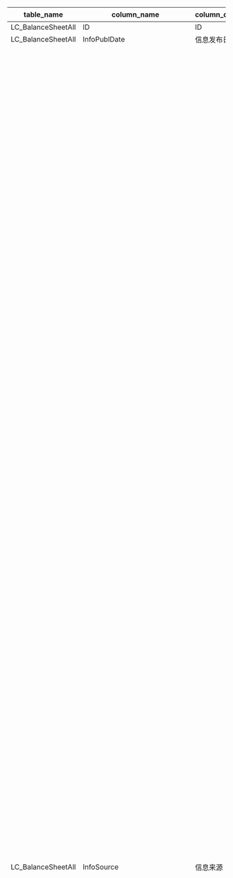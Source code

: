 | table_name | column_name | column_description| 注释| Annotation|
|---|---|---|---|---|
| LC_BalanceSheetAll | ID| ID| | |
| LC_BalanceSheetAll | InfoPublDate| 信息发布日期| | |
| LC_BalanceSheetAll | InfoSource| 信息来源| 信息来源编码(InfoSourceCode)与(CT_SystemConst)表中的DM字段关联，令LB = 2181，得到信息来源编码的具体描述：110101-定期报告:年度报告，110102-定期报告:半年度报告，110103-定期报告:第一季报，110104-定期报告:第三季报，110105-定期报告:审计报告，110106-定期报告:第二季报，110107-定期报告:第四季报，110108-定期报告:第五季报，110109-定期报告:第二季报（更正后），110110-定期报告:第四季报（更正后），110111-定期报告:第五季报（更正后），110201-定期报告:年度报告(关联方)，110202-定期报告:半年度报告(关联方)，110203-定期报告:第一季报(关联方)，110204-定期报告:第三季报(关联方)，110205-定期报告:审计报告(关联方)，120101-临时公告:审计报告(更正后)，120102-临时公告:年度报告(更正后)，120103-临时公告:半年度报告(更正后)，120104-临时公告:第一季报(更正后)，120105-临时公告:第三季报(更正后)，120106-临时公告:公开转让说明书(更正后)，120107-临时公告:业绩快报，120108-临时公告:业绩快报(更正后)，120109-临时公告:第二季报(更正后)，120110-临时公告:第四季报(更正后)，120201-临时公告:跟踪评级报告，120202-临时公告:同业存单发行计划，120203-临时公告:比较式财务报表，120204-临时公告:关联方，120205-临时公告:其他，120206-临时公告:前期差错更正，120207-临时公告:第一季度报告，120208-临时公告:第二季度报告，120209-临时公告:第三季度报告，120210-临时公告:第四季度报告，120211-临时公告：年度报告，120212-临时公告：半年度报告，120213-临时公告:受托管理人事务报告，120214-临时公告:资产评估报告，120215-临时公告:资产管理报告，120216-临时公告：经营数据公告，120217-临时公告：经营数据公告(更正后），120218-临时公告：主要经营业绩，130101-发行上市书:募集说明书，130102-发行上市书:招股说明书(申报稿)，130103-发行上市书:招股意向书，130104-发行上市书:上市公告书，130105-发行上市书:审阅报告，130106-发行上市书:招股说明书，130107-发行上市书:公开转让说明书，130108-发行上市书:发行公告，130109-发行上市书:审计报告，130110-发行上市书:关联方，130111-发行上市书:其他，130112-发行上市书:招股说明书(上会稿)，130113-发行上市书:招股说明书(注册稿)，140101-发行披露文件:第一季报，140102-发行披露文件:半年度报告，140103-发行披露文件:第三季报，140104-发行披露文件:审计报告，140105-发行披露文件:募集说明书，140106-发行披露文件:跟踪评级报告，140107-发行披露文件:年度报告，140108-发行披露文件:关联方，140109-发行披露文件:预案公告，140110-发行披露文件:转让服务公告书，140111-发行披露文件:备案登记表，140112-发行披露文件:初始信息披露，150101-发债定期报告:第一季报，150102-发债定期报告:半年度报告，150103-发债定期报告:第三季报，150104-发债定期报告:年度报告，150105-发债:其他报告。 | The InfoSourceCode is associated with the DM field in the (CT_SystemConst) table. With LB = 2181, the specific description of the InfoSourceCode is: 110101 - Regular Report: Annual Report, 110102 - Regular Report: Semi-annual Report, 110103 - Regular Report: First Quarter Report, 110104 - Regular Report: Third Quarter Report, 110105 - Regular Report: Audit Report, 110106 - Regular Report: Second Quarter Report, 110107 - Regular Report: Fourth Quarter Report, 110108 - Regular Report: Fifth Quarter Report, 110109 - Regular Report: Second Quarter Report (Corrected), 110110 - Regular Report: Fourth Quarter Report (Corrected), 110111 - Regular Report: Fifth Quarter Report (Corrected), 110201 - Regular Report: Annual Report (Related Party), 110202 - Regular Report: Semi-annual Report (Related Party), 110203 - Regular Report: First Quarter Report (Related Party), 110204 - Regular Report: Third Quarter Report (Related Party), 110205 - Regular Report: Audit Report (Related Party), 120101 - Interim Announcement: Audit Report (Corrected), 120102 - Interim Announcement: Annual Report (Corrected), 120103 - Interim Announcement: Semi-annual Report (Corrected), 120104 - Interim Announcement: First Quarter Report (Corrected), 120105 - Interim Announcement: Third Quarter Report (Corrected), 120106 - Interim Announcement: Prospectus (Corrected), 120107 - Interim Announcement: Earnings Preview, 120108 - Interim Announcement: Earnings Preview (Corrected), 120109 - Interim Announcement: Second Quarter Report (Corrected), 120110 - Interim Announcement: Fourth Quarter Report (Corrected), 120201 - Interim Announcement: Tracking Rating Report, 120202 - Interim Announcement: Plan for Issuance of Interbank CDs, 120203 - Interim Announcement: Comparative Financial Statements, 120204 - Interim Announcement: Related Party, 120205 - Interim Announcement: Other, 120206 - Interim Announcement: Prior Period Error Correction, 120207 - Interim Announcement: First Quarter Report, 120208 - Interim Announcement: Second Quarter Report, 120209 - Interim Announcement: Third Quarter Report, 120210 - Interim Announcement: Fourth Quarter Report, 120211 - Interim Announcement: Annual Report, 120212 - Interim Announcement: Semi-annual Report, 120213 - Interim Announcement: Trustee's Affairs Report, 120214 - Interim Announcement: Asset Valuation Report, 120215 - Interim Announcement: Asset Management Report, 120216 - Interim Announcement: Operating Data Announcement, 120217 - Interim Announcement: Operating Data Announcement (Corrected), 120218 - Interim Announcement: Main Operating Performance, 130101 - Prospectus: Offering Circular, 130102 - Prospectus: Prospectus (Draft), 130103 - Prospectus: Preliminary Prospectus, 130104 - Prospectus: Listing Announcement, 130105 - Prospectus: Review Report, 130106 - Prospectus: Prospectus, 130107 - Prospectus: Prospectus for Public Transfer, 130108 - Prospectus: Issuance Announcement, 130109 - Prospectus: Audit Report, 130110 - Prospectus: Related Party, 130111 - Prospectus: Other, 130112 - Prospectus: Prospectus (Meeting Draft), 130113 - Prospectus: Prospectus (Registered Draft), 140101 - Disclosure Document: First Quarter Report, 140102 - Disclosure Document: Semi-annual Report, 140103 - Disclosure Document: Third Quarter Report, 140104 - Disclosure Document: Audit Report, 140105 - Disclosure Document: Offering Circular, 140106 - Disclosure Document: Tracking Rating Report, 140107 - Disclosure Document: Annual Report, 140108 - Disclosure Document: Related Party, 140109 - Disclosure Document: Pre-announcement, 140110 - Disclosure Document: Transfer Service Announcement, 140111 - Disclosure Document: Registration Form, 140112 - Disclosure Document: Initial Disclosure, 150101 - Bond Regular Report: First Quarter Report, 150102 - Bond Regular Report: Semi-annual Report, 150103 - Bond Regular Report: Third Quarter Report, 150104 - Bond Regular Report: Annual Report, 150105 - Bond: Other Reports. |
| LC_BalanceSheetAll | BulletinType| 公告类别| 公告类别(BulletinType)与(CT_SystemConst)表中的DM字段关联，令LB = 1311 and DM IN (10,20,30,70)，得到公告类别的具体描述：10-发行上市书，20-定期报告，30-业绩快报，70-临时公告。 | The BulletinType is associated with the DM field in the CT_SystemConst table, with LB = 1311 and DM IN (10,20,30,70), resulting in the specific description of the bulletin type: 10-Issue and Listing Prospectus, 20-Regular Report, 30-Earnings Flash, 70-Interim Bulletin. |
| LC_BalanceSheetAll | CompanyCode | 公司代码| 公司代码（CompanyCode）：与“证券主表（SecuMain）”中的“公司代码（CompanyCode）”关联，得到上市公司的交易代码、简称等。| Company Code (CompanyCode): Associated with the "Company Code (CompanyCode)" in "Securities Main Table (SecuMain)", to obtain the trading code, abbreviation, etc. of the listed company. |
| LC_BalanceSheetAll | EndDate | 日期| | |
| LC_BalanceSheetAll | IfAdjusted| 是否调整| 是否调整(IfAdjusted)与(CT_SystemConst)表中的DM字段关联，令LB = 1188 AND DM IN (1,2,6,7,8)，得到是否调整的具体描述：1-是，2-否，6-一季末调整，7-二季末调整，8-三季末调整。 | Whether to adjust the association of the DM field in the (IfAdjusted) and (CT_SystemConst) tables, let LB = 1188 AND DM IN (1,2,6,7,8), to obtain the specific description of whether to adjust: 1-Yes, 2-No, 6-End of the first quarter adjustment, 7-End of the second quarter adjustment, 8-End of the third quarter adjustment. |
| LC_BalanceSheetAll | IfMerged| 是否合并| 是否合并(IfMerged)与(CT_SystemConst)表中的DM字段关联，令LB = 1189 AND DM IN (1,2)，得到是否合并的具体描述：1-合并，2-母公司。 | Whether to merge the DM field associated with the (IfMerged) and (CT_SystemConst) tables, where LB = 1189 AND DM IN (1,2), to obtain the specific description of whether to merge: 1-merged, 2-parent company.|
| LC_BalanceSheetAll | AccountingStandards | 会计准则| 会计准则(AccountingStandards)与(CT_SystemConst)表中的DM字段关联，令LB = 1455，得到会计准则的具体描述：1-新会计准则(2007)，9-旧会计准则。| Accounting Standards is associated with the DM field in the (CT_SystemConst) table, setting LB = 1455 yields the specific description of the accounting standards: 1 - New Accounting Standards (2007), 9 - Old Accounting Standards. |
| LC_BalanceSheetAll | EnterpriseType| 工业企业类型| 报表格式类型(EnterpriseType)：关联系统常量表，LB=1414，DM IN (13-商业银行，31-证券公司，33-信托公司，35-保险公司，39-其他非银行金融机构，99-一般企业)。 本表报表格式类型(EnterpriseType)字段是参照公告原文财务报表披露形式判断得出，并不准确代表企业的实际性质，如需获取企业性质，可通过公司代码（CompanyCode）关联“机构基本资料（LC_InstiArchive）”的公司代码（CompanyCode）获取对应的企业性质(CompanyType)。| Report format type (EnterpriseType): associated with the system constant table, LB=1414, DM IN (13-Commercial Bank, 31-Securities Company, 33-Trust Company, 35-Insurance Company, 39-Other Non-Bank Financial Institutions, 99-General Enterprise). The EnterpriseType field in this table is determined by referring to the original text of the announcement on financial statement disclosure form and does not accurately represent the actual nature of the enterprise. If you need to obtain the nature of the enterprise, you can associate the CompanyCode with the CompanyCode in "Institution Basic Information (LC_InstiArchive)" to obtain the corresponding enterprise nature (CompanyType).|
| LC_BalanceSheetAll | CashEquivalents | 货币资金/现金及存放中央银行款项(元) | | |
| LC_BalanceSheetAll | ClientDeposit | 客户资金存款(元) | 货币资金:客户资金存款（ClientDeposit）：一般为金融类:证券公司披露科目| Currency funds: Client deposit (ClientDeposit): Generally refers to the financial category: securities companies disclose items |
| LC_BalanceSheetAll | TradingAssets | 交易性金融资产(元)| | |
| LC_BalanceSheetAll | BillReceivable| 应收票据(元)| | |
| LC_BalanceSheetAll | DividendReceivable| 应收股利(元)| | |
| LC_BalanceSheetAll | InterestReceivable| 应收利息(元)| | |
| LC_BalanceSheetAll | AccountReceivable | 应收账款(元)| | |
| LC_BalanceSheetAll | OtherReceivable | 其他应收款(元)| | |
| LC_BalanceSheetAll | AdvancePayment| 预付款项(元)| | |
| LC_BalanceSheetAll | Inventories | 存货(元)| | |
| LC_BalanceSheetAll | BearerBiologicalAssets| 消耗性生物资产 | | |
| LC_BalanceSheetAll | DeferredExpense | 待摊费用(元)| | |
| LC_BalanceSheetAll | NonCurrentAssetIn1Year| 一年内到期的非流动资产| | |
| LC_BalanceSheetAll | OtherCurrentAssets| 其他流动资产| | |
| LC_BalanceSheetAll | CAExceptionalItems| 流动资产特殊项目| | |
| LC_BalanceSheetAll | CAAdjustmentItems | 流动资产调整项目| | |
| LC_BalanceSheetAll | TotalCurrentAssets| 流动资产合计| | |
| LC_BalanceSheetAll | HoldForSaleAssets | 可供出售金融资产| | |
| LC_BalanceSheetAll | HoldToMaturityInvestments | 持有至到期投资| | |
| LC_BalanceSheetAll | InvestmentProperty| 投资性房地产| | |
| LC_BalanceSheetAll | LongtermEquityInvest| 长期股权投资(元)| | |
| LC_BalanceSheetAll | LongtermReceivableAccount | 长期应收款| | |
| LC_BalanceSheetAll | FixedAssets | 固定资产(元)| | |
| LC_BalanceSheetAll | ConstructionMaterials | 工程物资(元)| | |
| LC_BalanceSheetAll | ConstruInProcess| 在建工程(元)| | |
| LC_BalanceSheetAll | FixedAssetsLiquidation| 固定资产清理(元)| | |
| LC_BalanceSheetAll | BiologicalAssets| 生产性生物资产| | |
| LC_BalanceSheetAll | OilGasAssets| 油气资产(元)| | |
| LC_BalanceSheetAll | IntangibleAssets| 无形资产(元)| | |
| LC_BalanceSheetAll | SeatCosts | 交易席位费(元) | | |
| LC_BalanceSheetAll | DevelopmentExpenditure| 开发支出| | |
| LC_BalanceSheetAll | GoodWill| 商誉(元)| | |
| LC_BalanceSheetAll | LongDeferredExpense | 长期待摊费用(元)| | |
| LC_BalanceSheetAll | DeferredTaxAssets | 递延所得税资产| | |
| LC_BalanceSheetAll | OtherNonCurrentAssets | 其他非流动资产| | |
| LC_BalanceSheetAll | NCAExceptionalItems | 非流动资产特殊项目| | |
| LC_BalanceSheetAll | NCAAdjustmentItems| 非流动资产调整项目| | |
| LC_BalanceSheetAll | TotalNonCurrentAssets | 非流动资产合计| | |
| LC_BalanceSheetAll | LoanAndAccountReceivables | 投资-贷款及应收款项(应收款项类投资) | | |
| LC_BalanceSheetAll | SettlementProvi | 结算备付金(元)| 结算备付金（SettlementProvi）：一般为金融类企业披露科目 | Settlement Provision: Generally disclosed by financial companies as an account科目|
| LC_BalanceSheetAll | ClientProvi | 客户备付金(元) | 客户备付金（ClientProvi）：一般为金融类:证券公司披露科目 | Client Provision (ClientProvi): Generally refers to financial categories: disclosed accounts by securities companies. |
| LC_BalanceSheetAll | DepositInInterbank| 存放同业(元)| 存放同业款项（DepositInInterbank）：一般为金融类:银行企业披露科目 | DepositInInterbank: Generally refers to financial categories: Bank enterprise disclosure subjects |
| LC_BalanceSheetAll | RMetal| 贵金属(元)| 贵金属（RMetal）：一般为金融类企业披露科目| Precious metals (RMetal): Generally disclosed by financial companies as an item |
| LC_BalanceSheetAll | LendCapital | 拆出资金(元)| 拆出资金（LendCapital）：一般为金融类企业披露科目 | "LendCapital: Generally disclosed by financial companies as an item"|
| LC_BalanceSheetAll | DerivativeAssets| 衍生金融资产| | |
| LC_BalanceSheetAll | BoughtSellbackAssets| 买入返售金融资产| | |
| LC_BalanceSheetAll | LoanAndAdvance| 发放贷款和垫款(元)| | |
| LC_BalanceSheetAll | InsuranceReceivables| 应收保费| 应收保费（InsuranceReceivables）：一般为金融类:保险公司披露科目 | Receivable insurance premiums (Insurance Receivables): Generally refers to financial categories: insurance companies disclose items |
| LC_BalanceSheetAll | ReceivableSubrogationFee| 应收代位追偿款| 应收代位追偿款（ReceivableSubrogationFee）：一般为金融类:保险公司披露科目 | Receivable Subrogation Fee: Generally refers to a financial category: disclosed items by insurance companies|
| LC_BalanceSheetAll | ReinsuranceReceivables| 应收分保账款| 应收分保账款（ReinsuranceReceivables）：一般为金融类:保险公司披露科目 | Reinsurance Receivables: Generally financial in nature: disclosed by insurance companies|
| LC_BalanceSheetAll | ReceivableUnearnedR | 应收分保未到期责任准备金| 应收分保未到期责任准备金（ReceivableUnearnedR）：一般为金融类:保险公司披露科目 | Receivable Unearned Premium Reserve (ReceivableUnearnedR): Generally refers to financial categories: Insurance companies disclose the account |
| LC_BalanceSheetAll | ReceivableClaimsR | 应收分保未决赔款准备金| 应收分保未决赔款准备金（ReceivableClaimsR）：一般为金融类:保险公司披露科目 | Receivable Claims Reserves (ReceivableClaimsR): Generally refers to financial categories: Insurance companies disclose items|
| LC_BalanceSheetAll | ReceivableLifeR | 应收分保寿险责任准备金(元)| 应收分保寿险责任准备金（ReceivableLifeR）：一般为金融类:保险公司披露科目 | Receivable Life Insurance Reserve Liability (ReceivableLifeR): Generally falls under the category of finance: disclosed items by insurance companies. |
| LC_BalanceSheetAll | ReceivableLTHealthR | 应收分保长期健康险责任准备金| 应收分保长期健康险责任准备金（ReceivableLTHealthR）：一般为金融类:保险公司披露科目 | Receivable LT Health Reserve (ReceivableLTHealthR): Generally refers to financial items: Insurance companies disclose the account subjects. |
| LC_BalanceSheetAll | InsurerImpawnLoan | 保户质押贷款| 保户质押贷款（InsurerImpawnLoan）：一般为金融类:保险公司披露科目| Insurer Impawn Loan: Generally financial: The insurance company discloses the subject |
| LC_BalanceSheetAll | FixedDeposit| 定期存款(元)| | |
| LC_BalanceSheetAll | RefundableDeposit | 存出保证金| | |
| LC_BalanceSheetAll | RefundableCapitalDeposit| 存出资本保证金| 存出资本保证金（RefundableCapitalDeposit）：一般为金融类:保险公司披露科目 | Refundable Capital Deposit: Generally refers to a financial category: insurance company discloses the subject.|
| LC_BalanceSheetAll | IndependenceAccountAssets | 独立账户资产| 独立账户资产（IndependenceAccountAssets）：一般为金融类:保险公司披露科目| Independent Account Assets: Generally refers to financial categories: Insurance companies disclose items|
| LC_BalanceSheetAll | OtherAssets | 其他资产(元)| 其他资产（OtherAssets）：一般为金融类企业披露科目 | Other Assets: Generally disclosed by financial companies as an account科目|
| LC_BalanceSheetAll | AExceptionalItems | 资产特殊项目| | |
| LC_BalanceSheetAll | AAdjustmentItems| 资产调整项目| | |
| LC_BalanceSheetAll | TotalAssets | 资产总计(元)| | |
| LC_BalanceSheetAll | ShortTermLoan | 短期借款(元)| | |
| LC_BalanceSheetAll | ImpawnedLoan| 质押借款(元) | | |
| LC_BalanceSheetAll | TradingLiability| 交易性金融负债| | |
| LC_BalanceSheetAll | NotesPayable| 应付票据(元)| | |
| LC_BalanceSheetAll | AccountsPayable | 应付账款(元)| | |
| LC_BalanceSheetAll | STBondsPayable| 应付短期债券(元)| 应付短期债券（STBondsPayable）：一般为金融类企业披露科目| Short-term Bonds Payable (STBondsPayable): Generally disclosed by financial companies as an accounting item.|
| LC_BalanceSheetAll | AdvanceReceipts | 预收款项(元)| | |
| LC_BalanceSheetAll | SalariesPayable | 应付职工薪酬(元)| | |
| LC_BalanceSheetAll | DividendPayable | 应付股利(元)| | |
| LC_BalanceSheetAll | TaxsPayable | 应交税费(元)| | |
| LC_BalanceSheetAll | InterestPayable | 应付利息(元)| | |
| LC_BalanceSheetAll | OtherPayable| 其他应付款(元)| | |
| LC_BalanceSheetAll | AccruedExpense| 预提费用(元)| | |
| LC_BalanceSheetAll | DeferredProceeds| 递延收益| | |
| LC_BalanceSheetAll | NonCurrentLiabilityIn1Year| 一年内到期的非流动负债| | |
| LC_BalanceSheetAll | OtherCurrentLiability | 其他流动负债(元)| | |
| LC_BalanceSheetAll | CLExceptionalItems| 流动负债特殊项目| | |
| LC_BalanceSheetAll | CLAdjustmentItems | 流动负债调整项目| | |
| LC_BalanceSheetAll | TotalCurrentLiability | 流动负债合计(元)| | |
| LC_BalanceSheetAll | LongtermLoan| 长期借款(元)| | |
| LC_BalanceSheetAll | BondsPayable| 应付债券(元)| | |
| LC_BalanceSheetAll | LongtermAccountPayable| 长期应付款(元)| | |
| LC_BalanceSheetAll | SpecificAccountPayable| 专项应付款(元)| | |
| LC_BalanceSheetAll | EstimateLiability | 预计负债(元)| | |
| LC_BalanceSheetAll | DeferredTaxLiability| 递延所得税负债| | |
| LC_BalanceSheetAll | OtherNonCurrentLiability| 其他非流动负债| | |
| LC_BalanceSheetAll | NCLExceptionalItems | 非流动负债特殊项目| | |
| LC_BalanceSheetAll | NCLAdjustmentItems| 非流动负债调整项目| | |
| LC_BalanceSheetAll | TotalNonCurrentLiability| 非流动负债合计| | |
| LC_BalanceSheetAll | BorrowingFromCentralBank| 向中央银行借款| 向中央银行借款（BorrowingFromCentralBank）：一般为金融类:银行企业披露科目 | Borrowing from the Central Bank: Generally for financial institutions: Bank enterprises disclose items|
| LC_BalanceSheetAll | DepositOfInterbank| 同业及其他金融机构存放款项| 同业及其他金融机构存放款项（DepositOfInterbank）：一般为金融类企业披露科目 | Interbank and other financial institutions' deposits (DepositOfInterbank): This item is generally disclosed by financial companies. |
| LC_BalanceSheetAll | BorrowingCapital| 拆入资金(元)| 拆入资金（BorrowingCapital）：一般为金融类企业披露科目| Borrowing Capital: Generally disclosed by financial companies as an accounting item.|
| LC_BalanceSheetAll | DerivativeLiability | 衍生金融负债| | |
| LC_BalanceSheetAll | SoldBuybackSecuProceeds | 卖出回购证券款(元)| 卖出回购金融资产款（SoldBuybackSecuProceeds）：一般为金融类企业披露科目 | Sold Buyback Securities Proceeds: Generally disclosed by financial companies as an account title. |
| LC_BalanceSheetAll | Deposit | 吸收存款(元)| 吸收存款（Deposit）：一般为金融类:银行企业披露科目 | Absorption of deposits (Deposit): Generally refers to the financial category: bank enterprises disclose items |
| LC_BalanceSheetAll | ProxySecuProceeds | 代理买卖证券款| 代理买卖证券款（ProxySecuProceeds）：一般为金融类:证券公司披露科目| Proxy securities proceeds: Generally financial: securities company discloses the subject|
| LC_BalanceSheetAll | SubIssueSecuProceeds| 代发行证券款(元)| 代理承销证券款（SubIssueSecuProceeds）：一般为金融类:证券公司披露科目 | Agency underwriting securities proceeds (SubIssueSecuProceeds): usually financial: securities companies disclose items|
| LC_BalanceSheetAll | DepositsReceived| 存入保证金| 存入保证金（DepositsReceived）：一般为金融类:担保企业披露科目 | Deposit margin (DepositsReceived): usually for financial categories: guarantee enterprise discloses the subject |
| LC_BalanceSheetAll | AdvanceInsurance| 预收保费| 预收保费（AdvanceInsurance）：一般为金融类:保险公司披露科目 | Advance premium (AdvanceInsurance): Generally refers to financial categories: Insurance companies disclose items|
| LC_BalanceSheetAll | CommissionPayable | 应付手续费及佣金| 应付手续费及佣金（CommissionPayable）：一般为金融类:保险公司披露科目| Handling fees and commissions payable (Commission Payable): Generally for financial categories: insurance companies disclose accounts |
| LC_BalanceSheetAll | ReinsurancePayables | 应付分保账款| 应付分保账款（ReinsurancePayables）：一般为金融类:保险公司披露科目| Reinsurance Payables: Generally financial in nature: disclosed by insurance companies |
| LC_BalanceSheetAll | CompensationPayable | 应付赔付款| 应付赔付款（CompensationPayable）：一般为金融类:保险公司披露科目| Compensation Payable: Generally refers to financial categories: insurance companies disclose items|
| LC_BalanceSheetAll | PolicyDividendPayable | 应付保单红利| 应付保单红利（PolicyDividendPayable）：一般为金融类:保险公司披露科目| Policy Dividend Payable: Generally refers to a financial category: disclosed items by insurance companies.|
| LC_BalanceSheetAll | InsurerDepositInvestment| 保户储金及投资款| 保户储金及投资款（InsurerDepositInvestment）：一般为金融类:保险公司披露科目 | Insured's deposits and investment funds (Insurer Deposit Investment): Generally financial in nature: disclosed items by insurance companies |
| LC_BalanceSheetAll | UnearnedPremiumReserve| 未到期责任准备金| | |
| LC_BalanceSheetAll | OutstandingClaimReserve | 未决赔款准备金| | |
| LC_BalanceSheetAll | LifeInsuranceReserve| 寿险责任准备金| 寿险责任准备金（LifeInsuranceReserve）：一般为金融类:保险公司披露科目| Life Insurance Reserve: Generally refers to a financial category: disclosed items by insurance companies|
| LC_BalanceSheetAll | LTHealthInsuranceLR | 长期健康险责任准备金| 长期健康险责任准备金（LTHealthInsuranceLR）：一般为金融类:保险公司披露科目 | Long-term health insurance liability reserves (LTHealthInsuranceLR): Generally financial in nature: disclosed items by insurance companies|
| LC_BalanceSheetAll | IndependenceLiability | 独立账户负债| 独立账户负债（IndependenceLiability）：一般为金融类:保险公司披露科目| Independent account liability (IndependenceLiability): Generally refers to financial categories: insurance company disclosure items |
| LC_BalanceSheetAll | OtherLiability| 其他负债(元)| 其他负债（OtherLiability）：一般为金融类企业披露科目| Other Liabilities: Generally disclosed items for financial companies|
| LC_BalanceSheetAll | LExceptionalItems | 负债特殊项目| | |
| LC_BalanceSheetAll | LAdjustmentItems| 负债调整项目| | |
| LC_BalanceSheetAll | TotalLiability| 负债合计(元)| | |
| LC_BalanceSheetAll | PaidInCapital | 实收资本(或股本)(元)| | |
| LC_BalanceSheetAll | CapitalReserveFund| 资本公积(元)| | |
| LC_BalanceSheetAll | SurplusReserveFund| 盈余公积(元)| | |
| LC_BalanceSheetAll | RetainedProfit| 未分配利润(元)| | |
| LC_BalanceSheetAll | TreasuryStock | 减:库存股(元) | | |
| LC_BalanceSheetAll | OrdinaryRiskReserveFund | 一般风险准备/信托赔偿准备金(元) | 一般风险准备（OrdinaryRiskReserveFund）：一般为金融类企业披露科目 | General Risk Reserve Fund: Generally disclosed by financial companies as an accounting item.|
| LC_BalanceSheetAll | ForeignCurrencyReportConvDiff | 外币报表折算差额/资本汇差调整(元) | | |
| LC_BalanceSheetAll | UncertainedInvestmentLoss | 未确认投资损失| | |
| LC_BalanceSheetAll | OtherReserves | 其他储备(公允价值变动储备)(元)| | |
| LC_BalanceSheetAll | SpecificReserves| 专项储备| | |
| LC_BalanceSheetAll | SEExceptionalItems| 所有者权益特殊项目| | |
| LC_BalanceSheetAll | SEAdjustmentItems | 所有者权益调整项目| | |
| LC_BalanceSheetAll | SEWithoutMI | 归属于母公司所有者权益合计(元)| | |
| LC_BalanceSheetAll | MinorityInterests | 少数股东权益(元)| | |
| LC_BalanceSheetAll | OtherItemsEffectingSE | 影响所有者权益的其他科目| | |
| LC_BalanceSheetAll | TotalShareholderEquity| 股东权益合计(元)| | |
| LC_BalanceSheetAll | LEExceptionalItems| 负债和权益特殊项目| | |
| LC_BalanceSheetAll | LEAdjustmentItems | 负债和权益调整项目| | |
| LC_BalanceSheetAll | TotalLiabilityAndEquity | 负债及股东权益总计(元)| | |
| LC_BalanceSheetAll | SpecialFieldRemark| 特殊字段说明| | |
| LC_BalanceSheetAll | UpdateTime| 更新时间| | |
| LC_BalanceSheetAll | JSID| JSID| | |
| LC_BalanceSheetAll | IfComplete| 完整标志| | |
| LC_BalanceSheetAll | LPreferStock| 优先股(应付债券)(元) | | |
| LC_BalanceSheetAll | LPerpetualDebt| 永续债(应付债券)(元) | | |
| LC_BalanceSheetAll | OtherEquityinstruments| 其他权益工具| | |
| LC_BalanceSheetAll | EPreferStock| 优先股(其他权益工具)(元) | | |
| LC_BalanceSheetAll | EPerpetualDebt| 永续债(其他权益工具)(元) | | |
| LC_BalanceSheetAll | OtherCompositeIncome| 其他综合收益| | |
| LC_BalanceSheetAll | HoldAndFSAssets | 划分为持有待售的资产(元)| | |
| LC_BalanceSheetAll | HoldAndFSLi | 划分为持有待售的负债(元)| | |
| LC_BalanceSheetAll | LongSalariesPay | 长期应付职工薪酬(元)| | |
| LC_BalanceSheetAll | LongDeferIncome | 长期递延收益(元)| | |
| LC_BalanceSheetAll | BillAccReceivable | 应收票据及应收账款| | |
| LC_BalanceSheetAll | ContractualAssets | 合同资产| | |
| LC_BalanceSheetAll | DebtInvestment| 债权投资| | |
| LC_BalanceSheetAll | OthDebtInvestment | 其他债权投资| | |
| LC_BalanceSheetAll | OthEquityInstrument | 其他权益工具投资| | |
| LC_BalanceSheetAll | OthNonCurFinAssets| 其他非流动金融资产| | |
| LC_BalanceSheetAll | NotAccountsPayable| 应付票据及应付账款| | |
| LC_BalanceSheetAll | ContractLiability | 合同负债| | |
| LC_BalanceSheetAll | TradeRiskRSRVFd | 交易风险准备| | |
| LC_BalanceSheetAll | OtherReceivableED | 其他应收款(含利息和股利)| 其他应收款(含利息和股利)（OtherReceivableED）：根据财政部2019.1.22发布的《关于修订印发2018年度合并财务报表格式的通知》，将'应收利息'及 '应收股利'的金额并入'其他应收款'进行披露。为同财政部新报表格式保持一致，2019.1.22起，若原文仅披露'其他应收款'，则处理进'其他应收款（含利息和股利）'，若原文同时披露'其他应收款'、'应收利息'与'应收股利'，则处理进对应的字段，'其他应收款（含利息和股利）'通过计算逻辑赋值。历史报告期的'其他应收款'、'应收利息'与'应收股利'维持原规则，按照原文披露展示，其他应收款（含利息和股利）=其他应收款+应收利息+应收股利。 | Other Receivables (including interest and dividends) (OtherReceivableED): According to the Notice on Amending and Issuing the Format of Consolidated Financial Statements for 2018 issued by the Ministry of Finance on January 22, 2019, the amounts of 'Receivable Interest' and 'Receivable Dividends' shall be incorporated into 'Other Receivables' for disclosure. To align with the new report format of the Ministry of Finance, starting from January 22, 2019, if the original text only discloses 'Other Receivables', it shall be processed into 'Other Receivables (including interest and dividends)'; if the original text discloses 'Other Receivables', 'Receivable Interest', and 'Receivable Dividends' simultaneously, it shall be processed into the corresponding fields. 'Other Receivables (including interest and dividends)' is assigned by calculation logic. For historical reporting periods, 'Other Receivables', 'Receivable Interest', and 'Receivable Dividends' will follow the original rules and be displayed as per the original disclosure, with Other Receivables (including interest and dividends) = Other Receivables + Receivable Interest + Receivable Dividends. |
| LC_BalanceSheetAll | OtherPayableED| 其他应付款(含利息和股利)| 其他应付款(含利息和股利)（OtherPayableED）：根据财政部2019.1.22发布的《关于修订印发2018年度合并财务报表格式的通知》，将'应付利息'及 '应付股利'的金额并入'其他应付款'进行披露。为同财政部新报表格式保持一致，2019.1.22起，若原文仅披露'其他应付款'，则处理进'其他应付款（含利息和股利）'，若原文同时披露'其他应付款'、'应付利息'与'应付股利'，则处理进对应的字段，'其他应付款（含利息和股利）'通过计算逻辑赋值。历史报告期的'其他应付款'、'应付利息'与'应付股利'维持原规则，按照原文披露展示，其他应付款（含利息和股利）=其他应付款+应付利息+应付股利。| Other Payable (including interest and dividends) (OtherPayableED): According to the Notice on Amending and Issuing the Format of Consolidated Financial Statements for 2018 issued by the Ministry of Finance on January 22, 2019, the amounts of 'Interest Payable' and 'Dividends Payable' shall be incorporated into 'Other Payable' for disclosure. To align with the new report format of the Ministry of Finance, starting from January 22, 2019, if the original text only discloses 'Other Payable', it will be processed into 'Other Payable (including interest and dividends)'; if the original text discloses 'Other Payable', 'Interest Payable', and 'Dividends Payable' simultaneously, it will be processed into the corresponding fields. 'Other Payable (including interest and dividends)' will be assigned values through calculation logic. For historical reporting periods, 'Other Payable', 'Interest Payable', and 'Dividends Payable' will follow the original rules and be displayed as disclosed in the original text, with Other Payable (including interest and dividends) = Other Payable + Interest Payable + Dividends Payable.|
| LC_BalanceSheetAll | ReceivablesFin| 应收款项融资| | |
| LC_BalanceSheetAll | Financing | 融出资金| 融出资金（Financing）：一般为金融类:证券公司披露科目| Financing: Generally refers to the financial category: securities companies disclose items|
| LC_BalanceSheetAll | FinLeaseReceivable| 应收融资租赁款| 应收融资租赁款（FinLeaseReceivable）：一般为金融类企业披露科目| FinLeaseReceivable: Generally disclosed by financial companies as an accounting item. |
| LC_BalanceSheetAll | ResReiReceContracts | 应收分保合同准备金| 应收分保合同准备金（ResReiReceContracts）：一般为金融类:保险公司披露科目| Receivable reinsurance contract reserves (ResReiReceContracts): usually financial: insurance companies disclose items |
| LC_BalanceSheetAll | UsufructAssets| 使用权资产| | |
| LC_BalanceSheetAll | AbsInterDeposits| 吸收存款及同业存款| 吸收存款及同业存款（AbsInterDeposits）：一般为金融类企业披露科目| Absorb deposits and interbank deposits (AbsInterDeposits): Generally disclosed items for financial enterprises|
| LC_BalanceSheetAll | InsContractReserve| 保险合同准备金| 保险合同准备金（InsContractReserve）：一般为金融类:保险公司披露科目 | Insurance contract reserve (InsContractReserve): Generally for financial types: Insurance companies disclose items|
| LC_BalanceSheetAll | LeaseLiabilities| 租赁负债| | |
| LC_BalanceSheetAll | FinLeasesPayable| 应付融资租赁款| | |
| LC_BalanceSheetAll | TotalFixedAsset | 固定资产合计1 | 固定资产合计（TotalFixedAsset）：根据财政部2019.1.22发布的《关于修订印发2018年度合并财务报表格式的通知》，将‘固定资产清理’的金额并入‘固定资产’进行披露。为同财政部新报表格式保持一致，2019.1.22起，若原文仅披露‘固定资产’，则处理进‘固定资产合计’，若原文同时披露‘固定资产’和‘固定资产清理’，则处理进对应的字段，‘固定资产合计’通过计算逻辑赋值。历史报告期的‘固定资产’与‘固定资产清理’维持原规则，按照原文披露展示，固定资产合计=固定资产+固定资产清理。 | Total Fixed Asset: According to the "Notice on Amending and Issuing the Format of Consolidated Financial Statements for 2018" released by the Ministry of Finance on January 22, 2019, the amount of "Disposal of Fixed Assets" is merged into "Fixed Assets" for disclosure. To align with the new report format of the Ministry of Finance, starting from January 22, 2019, if the original text only discloses "Fixed Assets", it is processed into "Total Fixed Asset"; if the original text discloses both "Fixed Assets" and "Disposal of Fixed Assets", it is processed into the corresponding field. "Total Fixed Asset" is assigned a value through calculation logic. For historical reporting periods, "Fixed Assets" and "Disposal of Fixed Assets" maintain the original rules, displayed as disclosed in the original text, Total Fixed Asset = Fixed Assets + Disposal of Fixed Assets.|
| LC_BalanceSheetAll | TConstruInProcess | 在建工程合计| 在建工程合计（TConstruInProcess）：根据财政部2019.1.22发布的《关于修订印发2018年度合并财务报表格式的通知》，将‘工程物资’的金额并入‘在建工程’进行披露。为同财政部新报表格式保持一致，2019.1.22起，若原文仅披露‘在建工程’，则处理进‘在建工程合计’，若原文同时披露‘在建工程’和‘工程物资’，则处理进对应的字段，‘在建工程合计’通过计算逻辑赋值。历史报告期的‘在建工程’与‘工程物资’维持原规则，按照原文披露展示，在建工程合计=在建工程+工程物资。 | Total Construction in Process (TConstruInProcess): In accordance with the Notice on Amending and Issuing the Format of Consolidated Financial Statements for 2018 issued by the Ministry of Finance on January 22, 2019, the amount of "Construction Materials" is merged into "Construction in Process" for disclosure. To align with the new report format of the Ministry of Finance, starting from January 22, 2019, if the original text only discloses "Construction in Process", it is processed into "Total Construction in Process"; if the original text discloses both "Construction in Process" and "Construction Materials", it is processed into the corresponding fields. "Total Construction in Process" is assigned a value through calculation logic. For historical reporting periods, "Construction in Process" and "Construction Materials" maintain the original rules, displayed as disclosed in the original text, with Total Construction in Process = Construction in Process + Construction Materials. |
| LC_BalanceSheetAll | DepositInAssociate| 存放联行款项| | |
| LC_BalanceSheetAll | DebtAssets| 抵债资产| | |
| LC_BalanceSheetAll | DebitofAssociate| 联行存放款项| | |
| LC_BalanceSheetAll | InfoSourceCode| 信息来源编码| | |
| LC_BalanceSheetAll | InsertTime| 添加列InsertTime| | |
| LC_BalanceSheetAll | Cash| 货币资金 | | |
| LC_BalanceSheetAll | DepositInCentralBank| 现金及存放中央银行款项 | 现金及存放中央银行款项（DepositInCentralBank）：：一般为金融类:银行企业披露科目| Cash and deposits in central bank accounts (DepositInCentralBank): usually financial in nature: bank enterprises disclose the account subjects. |
| LC_BalanceSheetAll | AmongTradingAssets| 交易性金融资产 | | |
| LC_BalanceSheetAll | AmongFinAetAtFValTPL| 以公允价值计量且其变动计入当期损益的金融资产 | | |
| LC_BalanceSheetAll | Receivables | 应收款项| 应收款项（Receivables）：一般为金融类企业披露科目 | Receivables: Generally disclosed items for financial companies|
| LC_BalanceSheetAll | CashDepositReceive| 应收货币保证金| | |
| LC_BalanceSheetAll | PledgDepositReceive | 应收质押保证金| | |
| LC_BalanceSheetAll | SettlementReceive | 应收结算担保金| | |
| LC_BalanceSheetAll | RiskOfLossReceive | 应收风险损失款| | |
| LC_BalanceSheetAll | FeeCommissionReceive| 应收手续费及佣金| | |
| LC_BalanceSheetAll | AmongDebtInvestment | 债权投资 | | |
| LC_BalanceSheetAll | AmongFinAetAtAmorCost | 以摊余成本计量的金融资产 | | |
| LC_BalanceSheetAll | AmongOthDebtInvest| 其他债权投资 | | |
| LC_BalanceSheetAll | AmongFinAetAtFValTOCI | 以公允价值计量且其变动计入其他综合收益的金融投资 | | |
| LC_BalanceSheetAll | AmongOthEquInstrument | 其他权益工具投资 | | |
| LC_BalanceSheetAll | AmongEquInsAtFValTOCI | 以公允价值计量且其变动计入其他综合收益的非交易性权益工具投资 | | |
| LC_BalanceSheetAll | FutureMemberInvestment| 期货会员资格投资| 期货会员资格投资（FutureMemberInvestment）：一般为金融类:证券公司披露科目 | Future Member Investment: Generally financial in nature: Securities companies disclose subjects |
| LC_BalanceSheetAll | FinancialInvestment | 金融投资| 金融投资（FinancialInvestment）：一般为金融类企业披露科目 | Financial investment (Financial Investment): Generally disclosed by financial companies as a subject|
| LC_BalanceSheetAll | ShortTermBondPay| 应付短期融资款| 应付短期融资款（ShortTermBondPay）：一般为金融类:证券公司披露科目 | Payment for short-term financing bonds (Short-Term Bond Pay): Generally disclosed by financial institutions: securities companies disclose the account subjects.|
| LC_BalanceSheetAll | AmongTradingLiability | 交易性金融负债 | | |
| LC_BalanceSheetAll | AmongFinLiaAtFValTPL| 以公允价值计量且其变动计入当期损益的金融负债 | | |
| LC_BalanceSheetAll | Payables| 应付款项| 应付款项（Payables）：金融类企业专用| Payables (Accounts Payable): Specialized for financial companies|
| LC_BalanceSheetAll | CashDepositPay| 应付货币保证金| | |
| LC_BalanceSheetAll | PledgDepositPay | 应付质押保证金| | |
| LC_BalanceSheetAll | FutureProtectFundPay| 应付期货投资者保障基金| 应付期货投资者保障基金（FutureProtectFundPay）：一般为金融类:证券公司披露科目 | Counterpart to futures investor protection fund (FutureProtectFundPay): Generally falls under financial categories: securities companies disclose the account subjects. |
| LC_BalanceSheetAll | GuarantCompensateRSRV | 担保赔偿准备金| | |
| LC_BalanceSheetAll | GuaranteeReserve| 担保业务准备金| 担保业务准备金（GuaranteeReserve）：一般为金融类:担保企业披露科目 | Guarantee Reserve: Generally refers to financial types: Guarantee business subjects disclosed by guarantee companies. |
| LC_BalanceSheetAll | FutureRiskReserve | 期货风险准备金| 期货风险准备金（FutureRiskReserve）：一般为金融类:证券公司披露科目| Futures Risk Reserve (FutureRiskReserve): Generally refers to a financial category: disclosed items by securities companies.|
| LC_BalanceSheetAll | LTInsContractReserve| 长期保险合同准备金| 长期保险合同准备金（LTInsContractReserve）：一般为金融类:保险公司披露科目 | Long-term insurance contract reserve (LTInsContractReserve): usually financial in nature: disclosed by insurance companies in their accounts|
| LC_BalanceSheetAll | LTAccountPayableTotal | 长期应付款合计| | |
| LC_BalanceSheetAll | AgencyBusAssets | 代理业务资产| | |
| LC_BalanceSheetAll | FinAssetsAtFValTOCI | 以公允价值计量且其变动计入其他综合收益的金融资产| | |
| LC_BalanceSheetAll | SubLoan | 委托贷款| | |
| LC_BalanceSheetAll | PubWBiologicalAssets| 公益性生物资产| | |
| LC_BalanceSheetAll | AgencyBusLiability| 代理业务负债| | |
| LC_BalanceSheetAll | SECParentCompanyOwners| 归属于母公司普通股股东权益 | | |
| LC_BalanceSheetAll | TSEExceptionalItems | 所有者权益(或股东权益)特殊项目| | |